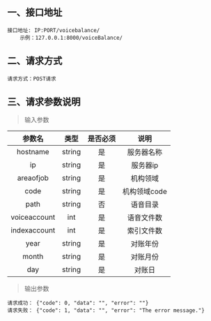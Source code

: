 ## 一、接口地址

    接口地址: IP:PORT/voicebalance/ 
        示例：127.0.0.1:8000/voiceBalance/
        
## 二、请求方式
  
    请求方式：POST请求
    
## 三、请求参数说明

> 输入参数

|参数名|类型|是否必须|说明|
|:--:| :--:|:--:| :--:|
|hostname|string|是|服务器名称|
|ip|string|是|服务器ip|
|areaofjob|string|是|机构领域|
|code|string|是|机构领域code|
|path|string|否|语音目录|
|voiceaccount|int|是|语音文件数|
|indexaccount|int|是|索引文件数
|year|string|是|对账年份|
|month|string|是|对账月份|
|day|string|是|对账日|
	      

> 输出参数	
```
请求成功： {"code": 0, "data": "", "error": ""}
请求失败： {"code": 1, "data": "", "error": "The error message."}
```
